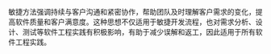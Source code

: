 敏捷方法强调持续与客户沟通和紧密协作，帮助团队及时理解客户需求的变化，提高软件质量和客户满意度。这种思想不仅适用于敏捷开发流程，也对需求分析、设计、测试等软件工程实践有积极影响，有助于减少误解和返工，因此适用于所有软件工程实践。